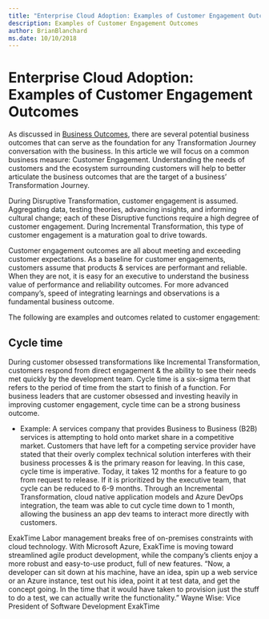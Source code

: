 ```yaml
---
title: "Enterprise Cloud Adoption: Examples of Customer Engagement Outcomes"
description: Examples of Customer Engagement Outcomes
author: BrianBlanchard
ms.date: 10/10/2018
---
```


# Enterprise Cloud Adoption: Examples of Customer Engagement Outcomes

As discussed in [Business Outcomes](overview.md), there are several potential business outcomes that can serve as the foundation for any Transformation Journey conversation with the business. In this article we will focus on a common business measure: Customer Engagement. Understanding the needs of customers and the ecosystem surrounding customers will help to better articulate the business outcomes that are the target of a business’ Transformation Journey.

During Disruptive Transformation, customer engagement is assumed. Aggregating data, testing theories, advancing insights, and informing cultural change; each of these Disruptive functions require a high degree of customer engagement. During Incremental Transformation, this type of customer engagement is a maturation goal to drive towards.

Customer engagement outcomes are all about meeting and exceeding customer expectations. As a baseline for customer engagements, customers assume that products & services are performant and reliable. When they are not, it is easy for an executive to understand the business value of performance and reliability outcomes. For more advanced company’s, speed of integrating learnings and observations is a fundamental business outcome.

The following are examples and outcomes related to customer engagement:

## Cycle time

During customer obsessed transformations like Incremental Transformation, customers respond from direct engagement & the ability to see their needs met quickly by the development team. Cycle time is a six-sigma term that refers to the period of time from the start to finish of a function. For business leaders that are customer obsessed and investing heavily in improving customer engagement, cycle time can be a strong business outcome.

* Example: A services company that provides Business to Business (B2B) services is attempting to hold onto market share in a competitive market. Customers that have left for a competing service provider have stated that their overly complex technical solution interferes with their business processes & is the primary reason for leaving. In this case, cycle time is imperative. Today, it takes 12 months for a feature to go from request to release. If it is prioritized by the executive team, that cycle can be reduced to 6-9 months. Through an Incremental Transformation, cloud native application models and Azure DevOps integration, the team was able to cut cycle time down to 1 month, allowing the business an app dev teams to interact more directly with customers.

ExakTime
Labor management breaks free of on-premises constraints with cloud technology. With Microsoft Azure, ExakTime is moving toward streamlined agile product development, while the company’s clients enjoy a more robust and easy-to-use product, full of new features. “Now, a developer can sit down at his machine, have an idea, spin up a web service or an Azure instance, test out his idea, point it at test data, and get the concept going. In the time that it would have taken to provision just the stuff to do a test, we can actually write the functionality.”
Wayne Wise: Vice President of Software Development
ExakTime